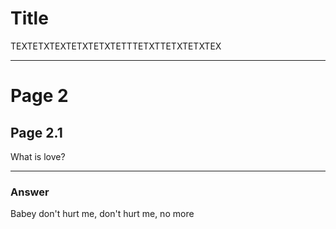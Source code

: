 # Title
TEXTETXTEXTETXTETXTETTTETXTTETXTETXTEX

---

# Page 2
## Page 2.1
What is love?

---

### Answer
Babey don't hurt me, don't hurt me, no more